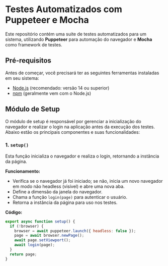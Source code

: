 # Testes Automatizados com Puppeteer e Mocha

Este repositório contém uma suite de testes automatizados para um sistema, utilizando **Puppeteer** para automação do navegador e **Mocha** como framework de testes.

## Pré-requisitos

Antes de começar, você precisará ter as seguintes ferramentas instaladas em seu sistema:

- [Node.js](https://nodejs.org/) (recomendado: versão 14 ou superior)
- [npm](https://www.npmjs.com/) (geralmente vem com o Node.js)



## Módulo de Setup

O módulo de setup é responsável por gerenciar a inicialização do navegador e realizar o login na aplicação antes da execução dos testes. Abaixo estão os principais componentes e suas funcionalidades:

### 1. `setup()`

Esta função inicializa o navegador e realiza o login, retornando a instância da página.

**Funcionamento:**
- Verifica se o navegador já foi iniciado; se não, inicia um novo navegador em modo não headless (visível) e abre uma nova aba.
- Define a dimensão da janela do navegador.
- Chama a função `login(page)` para autenticar o usuário.
- Retorna a instância da página para uso nos testes.

**Código:**
```javascript
export async function setup() {
  if (!browser) {
    browser = await puppeteer.launch({ headless: false });
    page = await browser.newPage();
    await page.setViewport();
    await login(page); 
  }
  return page;
}
